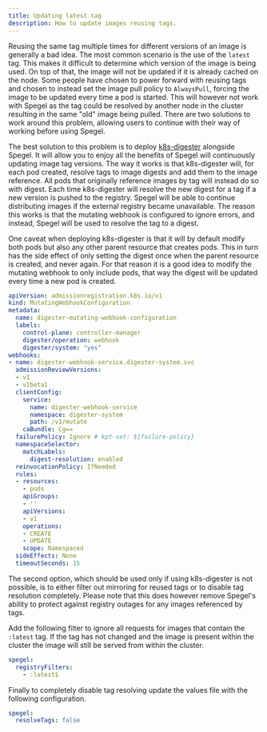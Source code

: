```yaml
---
title: Updating latest tag
description: How to update images reusing tags.
---
```


Reusing the same tag multiple times for different versions of an image is generally a bad idea. The most common scenario is the use of the `latest` tag. This makes it difficult to determine which version of the image is being used. On top of that, the image will not be updated if it is already cached on the node. Some people have chosen to power forward with reusing tags and chosen to instead set the image pull policy to `AlwaysPull`, forcing the image to be updated every time a pod is started. This will however not work with Spegel as the tag could be resolved by another node in the cluster resulting in the same "old" image being pulled. There are two solutions to work around this problem, allowing users to continue with their way of working before using Spegel.

The best solution to this problem is to deploy [k8s-digester](https://github.com/google/k8s-digester) alongside Spegel. It will allow you to enjoy all the benefits of Spegel will continuously updating image tag versions. The way it works is that k8s-digester will, for each pod created, resolve tags to image digests and add them to the image reference. All pods that originally reference images by tag will instead do so with digest. Each time k8s-digester will resolve the new digest for a tag if a new version is pushed to the registry. Spegel will be able to continue distributing images if the external registry became unavailable. The reason this works is that the mutating webhook is configured to ignore errors, and instead, Spegel will be used to resolve the tag to a digest.

One caveat when deploying k8s-digester is that it will by default modify both pods but also any other parent resource that creates pods. This in turn has the side effect of only setting the digest once when the parent resource is created, and never again. For that reason it is a good idea to modify the mutating webhook to only include pods, that way the digest will be updated every time a new pod is created.

```yaml
apiVersion: admissionregistration.k8s.io/v1
kind: MutatingWebhookConfiguration
metadata:
  name: digester-mutating-webhook-configuration
  labels:
    control-plane: controller-manager
    digester/operation: webhook
    digester/system: "yes"
webhooks:
- name: digester-webhook-service.digester-system.svc
  admissionReviewVersions:
  - v1
  - v1beta1
  clientConfig:
    service:
      name: digester-webhook-service
      namespace: digester-system
      path: /v1/mutate
    caBundle: Cg==
  failurePolicy: Ignore # kpt-set: ${failure-policy}
  namespaceSelector:
    matchLabels:
      digest-resolution: enabled
  reinvocationPolicy: IfNeeded
  rules:
  - resources:
    - pods
    apiGroups:
    - ''
    apiVersions:
    - v1
    operations:
    - CREATE
    - UPDATE
    scope: Namespaced
  sideEffects: None
  timeoutSeconds: 15
```

The second option, which should be used only if using k8s-digester is not possible, is to either filter out mirroring for reused tags or to disable tag resolution completely. Please note that this does however remove Spegel's ability to protect against registry outages for any images referenced by tags.

Add the following filter to ignore all requests for images that contain the `:latest` tag. If the tag has not changed and the image is present within the cluster the image will still be served from within the cluster. 

```yaml
spegel:
  registryFilters:
    - :latest$
```
Finally to completely disable tag resolving update the values file with the following configuration.

```yaml
spegel:
  resolveTags: false
```
